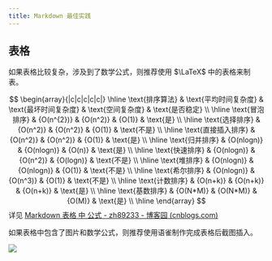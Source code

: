```yaml
---
title: Markdown 最佳实践
---
```

## 表格

如果表格比较复杂，涉及到了数学公式，则推荐使用 $\LaTeX$ 中的表格来制表。

$$
\begin{array}{|c|c|c|c|c|}
\hline \text{排序算法} & \text{平均时间复杂度} & \text{最坏时间复杂度} & \text{空间复杂度} & \text{是否稳定} \\
\hline \text{冒泡排序} & {O(n^{2})} & {O(n^2)} & {O(1)} & \text{是} \\
\hline \text{选择排序} & {O(n^2)} & {O(n^2)} & {O(1)} & \text{不是}  \\
\hline \text{直接插入排序} & {O(n^2)} & {O(n^2)} & {O(1)} & \text{是}  \\
\hline \text{归并排序} & {O(nlogn)} & {O(nlogn)} & {O(n)} & \text{是} \\
\hline \text{快速排序} & {O(nlogn)} & {O(n^2)} & {O(logn)} & \text{不是} \\
\hline \text{堆排序} & {O(nlogn)} & {O(nlogn)} & {O(1)} & \text{不是} \\
\hline \text{希尔排序} & {O(nlogn)} & {O(n^3)} & {O(1)} & \text{不是} \\
\hline \text{计数排序} & {O(n+k)} & {O(n+k)} & {O(n+k)} & \text{是} \\
\hline \text{基数排序} & {O(N*M)} & {O(N*M)} & {O(M)} & \text{是} \\
\hline \end{array} 
$$
详见 [Markdown 表格 中 公式 - zh89233 - 博客园 (cnblogs.com)](https://www.cnblogs.com/love-zf/p/15158493.html)

如果表格中包含了图片和数学公式，则推荐使用语雀制作完成表格后截图插入。

![](https://ccviolett-1307804825.cos.ap-shanghai.myqcloud.com/img/202312111013117.png)
